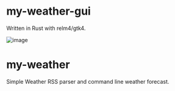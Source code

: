 # my-weather-gui
Written in Rust with relm4/gtk4.

![image](https://user-images.githubusercontent.com/33698065/211171682-2f7f9886-4a70-4a3f-b27e-f6ca97e0a684.png)

# my-weather
Simple Weather RSS parser and command line weather forecast.
